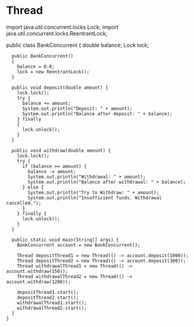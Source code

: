 # Thread
import java.util.concurrent.locks.Lock;
import java.util.concurrent.locks.ReentrantLock;

public class BankConcurrent
{
	  double balance;
	  Lock lock;

	  public BankConcurrent() 
	  {
	    balance = 0.0;
	    lock = new ReentrantLock();
	  }

	  public void deposit(double amount) {
	    lock.lock();
	    try {
	      balance += amount;
	      System.out.println("Deposit: " + amount);
	      System.out.println("Balance after deposit: " + balance);
	    } finally 
	    {
	      lock.unlock();
	    }
	  }

	  public void withdraw(double amount) {
	    lock.lock();
	    try {
	      if (balance >= amount) {
	        balance -= amount;
	        System.out.println("Withdrawal: " + amount);
	        System.out.println("Balance after withdrawal: " + balance);
	      } else {
	        System.out.println("Try to Withdraw: " + amount);
	        System.out.println("Insufficient funds. Withdrawal cancelled.");
	      }
	    } finally {
	      lock.unlock();
	    }
	  }

	  public static void main(String[] args) {
	    BankConcurrent account = new BankConcurrent();

	    Thread depositThread1 = new Thread(() -> account.deposit(1000));
	    Thread depositThread2 = new Thread(() -> account.deposit(300));
	    Thread withdrawalThread1 = new Thread(() -> account.withdraw(150));
	    Thread withdrawalThread2 = new Thread(() -> account.withdraw(1200));

	    depositThread1.start();
	    depositThread2.start();
	    withdrawalThread1.start();
	    withdrawalThread2.start();
	  }
	}

